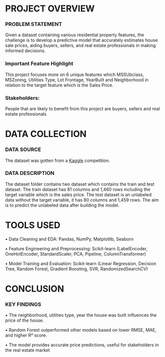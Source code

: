 # PROJECT OVERVIEW
   
   ### PROBLEM STATEMENT 
   
  Given a dataset containing various residential property features, the challenge is to develop a predictive model that accurately estimates house sale prices, aiding buyers, sellers, and real estate professionals in making informed decisions.
  
  ### Important Feature Highlight 
  This project focuses more on 6 unique features which MSSUbclass, MSZoning, Utilities Type, Lot Frontage, YearBuilt and Neighborhood in relation to the target feature which is the Sales Price.
  ### Stakeholders: 
  People that are likely to benefit from this project are buyers, sellers and real estate professionals
  
# DATA COLLECTION
  ### DATA SOURCE 
  The dataset was gotten from a [Kaggle](https://www.kaggle.com/competitions/house-prices-advanced-regression-techniques/data) competition.

  ### DATA DESCRIPTION 
  The dataset folder contains two dataset which contains the train and test dataset. The train dataset has 81 columns and 1,460 rows including the target variable which is the sales price. The test dataset is an 
  unlabeled data without the target variable, it has 80 columns and 1,459 rows. The aim is to predict the unlabeled data after building the model. 

# TOOLS USED
•	Data Cleaning and EDA: Pandas, NumPy, Matplotlib, Seaborn

•	Feature Engineering and Preprocessing: Scikit-learn (LabelEncoder, OneHotEncoder, StandardScaler, PCA, Pipeline, ColumnTransformer)

•	Model Training and Evaluation: Scikit-learn (Linear Regression, Decision Tree, Random Forest, Gradient Boosting, SVR, RandomizedSearchCV)

# CONCLUSION 
### KEY FINDINGS

•	The neighborhood, utilities type, year the house was built influences the price of the house.

•	Random Forest outperformed other models based on lower RMSE, MAE, and higher R² score.

•	The model provides accurate price predictions, useful for stakeholders in the real estate market

